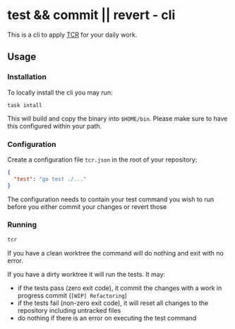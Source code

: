 # test && commit || revert - cli

This is a cli to apply [TCR](https://medium.com/@kentbeck_7670/test-commit-revert-870bbd756864) for your daily work.

## Usage

### Installation

To locally install the cli you may run:

```
task intall
```

This will build and copy the binary into `$HOME/bin`.
Please make sure to have this configured within your path.

### Configuration

Create a configuration file `tcr.json` in the root of your repository:

```json
{
  "test": "go test ./..."
}
```

The configuration needs to contain your test command you wish to run before you either commit your changes or revert
those

### Running

```sh
tcr
```

If you have a clean worktree the command will do nothing and exit with no error.

If you have a dirty worktree it will run the tests. It may:

- if the tests pass (zero exit code), it commit the changes with a work in progress commit (`[WIP] Refactoring`)
- if the tests fail (non-zero exit code), it will reset all changes to the repository including untracked files
- do nothing if there is an error on executing the test command
